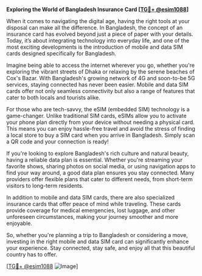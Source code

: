 **Exploring the World of Bangladesh Insurance Card [[TG💪+ @esim1088](https://t.me/s/esim1088)]**

When it comes to navigating the digital age, having the right tools at your disposal can make all the difference. In Bangladesh, the concept of an insurance card has evolved beyond just a piece of paper with your details. Today, it’s about integrating technology into everyday life, and one of the most exciting developments is the introduction of mobile and data SIM cards designed specifically for Bangladesh.

Imagine being able to access the internet wherever you go, whether you're exploring the vibrant streets of Dhaka or relaxing by the serene beaches of Cox's Bazar. With Bangladesh's growing network of 4G and soon-to-be 5G services, staying connected has never been easier. Mobile and data SIM cards offer not only seamless connectivity but also a range of features that cater to both locals and tourists alike.

For those who are tech-savvy, the eSIM (embedded SIM) technology is a game-changer. Unlike traditional SIM cards, eSIMs allow you to activate your phone plan directly from your device without needing a physical card. This means you can enjoy hassle-free travel and avoid the stress of finding a local store to buy a SIM card when you arrive in Bangladesh. Simply scan a QR code and your connection is ready!

If you're looking to explore Bangladesh's rich culture and natural beauty, having a reliable data plan is essential. Whether you're streaming your favorite shows, sharing photos on social media, or using navigation apps to find your way around, a good data plan ensures you stay connected. Many providers offer flexible plans that cater to different needs, from short-term visitors to long-term residents.

In addition to mobile and data SIM cards, there are also specialized insurance cards that offer peace of mind while traveling. These cards provide coverage for medical emergencies, lost luggage, and other unforeseen circumstances, making your journey smoother and more enjoyable.

So, whether you're planning a trip to Bangladesh or considering a move, investing in the right mobile and data SIM card can significantly enhance your experience. Stay connected, stay safe, and enjoy all that this beautiful country has to offer.

[[TG💪+ @esim1088](https://t.me/s/esim1088) ![Image](https://i.postimg.cc/Y0z9fWf4/image.png)]